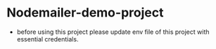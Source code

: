# Nodemailer-demo-project
- before using this project
  please update env file of this project with essential credentials.
